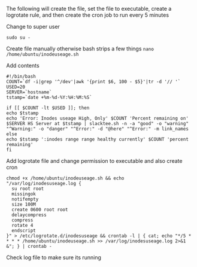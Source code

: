The following will create the file, set the file to executable, create a logrotate rule, and then create the cron job to run every 5 minutes

Change to super user

`sudo su -`

Create file manually otherwise bash strips a few things
`nano /home/ubuntu/inodeuseage.sh`

Add contents
```
#!/bin/bash
COUNT=`df -i|grep '^/dev'|awk '{print $6, 100 - $5}'|tr -d '// '`
USED=20
SERVER=`hostname`
tstamp=`date +%m-%d-%Y:%H:%M:%S`

if [[ $COUNT -lt $USED ]]; then
echo $tstamp 
echo 'Error: Inodes useage High, Only' $COUNT 'Percent remaining on' $SERVER HS Server at $tstamp | slacktee.sh -n -a "good" -o "warning" "^Warning:" -o "danger" "^Error:" -d "@here" "^Error:" -m link_names
else
echo $tstamp ':inodes range range healthy currently' $COUNT 'percent remaining'
fi
```

Add logrotate file and change permission to executable and also create cron

```
chmod +x /home/ubuntu/inodeuseage.sh && echo "/var/log/inodesuseage.log {
  su root root
  missingok
  notifempty
  size 100M
  create 0600 root root
  delaycompress
  compress
  rotate 4
  endscript
}" > /etc/logrotate.d/inodesuseage && crontab -l | { cat; echo "*/5 * * * * /home/ubuntu/inodeuseage.sh >> /var/log/inodesuseage.log 2>&1 &"; } | crontab -
```

Check log file to make sure its running

